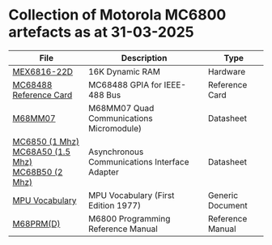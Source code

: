 # Collection of Motorola MC6800 artefacts as at 31-03-2025


| File | Description | Type |
|----- |------------ |--    |
| [MEX6816-22D](/Hardware/EXORciser/@MEX6816-22D.md)|16K Dynamic RAM|Hardware|
| [MC68488 Reference Card](/Documents/ReferenceCards/@MC68488.1.md)|MC68488 GPIA for IEEE-488 Bus|Reference Card|
| [M68MM07](/Documents/Datasheets/@M68MM07.1.md)|M68MM07 Quad Communications Micromodule)|Datasheet|
| [MC6850 (1 Mhz) <br />MC68A50 (1.5 Mhz) <br />MC68B50 (2 Mhz)](/Documents/Datasheets/@MC6850.1.md)|Asynchronous Communications Interface Adapter|Datasheet|
| [MPU Vocabulary](/images/MPU_Vocabulary.1.png)|MPU Vocabulary (First Edition 1977)|Generic Document|
| [M68PRM(D)](/Documents/Reference/@M68PRM-D.1.md)|M6800 Programming Reference Manual|Reference Manual|
